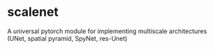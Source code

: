 # scalenet
A universal pytorch module for implementing multiscale architectures (UNet, spatial pyramid, SpyNet, res-Unet)
